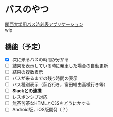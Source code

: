 # バスのやつ
[関西大学用バス時刻表アプリケーション](https://kutcbus.appspot.com/)  
wip

## 機能（予定）
- [x] 次に来るバスの時間が分かる
- [ ] 結果を表示している時に発車した場合の自動更新
- [ ] 結果の複数表示
- [ ] バスが来るまでの残り時間の表示
- [ ] バス種別表示（荻谷行き，富田経由高槻行き等）
- [ ] **Slackとの連携**
- [ ] レスポンシブ対応
- [ ] 無茶苦茶なHTMLとCSSをどうにかする
- [ ] Android版，iOS版開発（？）
